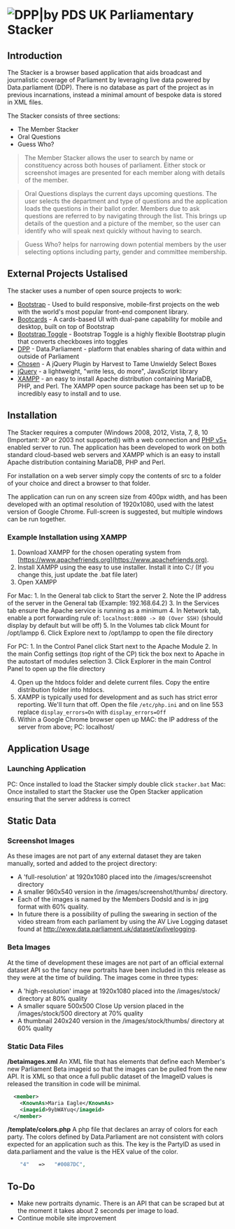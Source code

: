# ![DPP|by PDS](https://cldup.com/YbN6rT2IVF.png) UK Parliamentary Stacker

## Introduction
The Stacker is a browser based application that aids broadcast and journalistic coverage of Parliament by leveraging live data powered by Data.parliament (DDP). There is no database as part of the project as in previous incarnations, instead a minimal amount of bespoke data is stored in XML files. 

The Stacker consists of three sections:
  - The Member Stacker
  - Oral Questions
  - Guess Who?

> The Member Stacker allows the user to search by name or constituency across both houses of parliament. Either stock or screenshot images are presented for each member along with details of the member. 

> Oral Questions displays the current days upcoming questions. The user selects the department and type of questions and the application loads the questions in their ballot order. Members due to ask questions are referred to by navigating through the list.  This brings up details of the question and a picture of the member, so the user can identify who will speak next quickly without having to search.

> Guess Who? helps for narrowing down potential members by the user selecting options including party, gender and committee membership. 

## External Projects Ustalised
The stacker uses a number of open source projects to work:
* [Bootstrap] - Used to build responsive, mobile-first projects on the web with the world's most popular front-end component library.
* [Bootcards] - A cards-based UI with dual-pane capability for mobile and desktop, built on top of Bootstrap
* [Bootstrap Toggle] - Bootstrap Toggle is a highly flexible Bootstrap plugin that converts checkboxes into toggles
* [DPP] - Data.Parliament - platform that enables sharing of data within and outside of Parliament
* [Chosen] - A jQuery Plugin by Harvest to Tame Unwieldy Select Boxes
* [jQuery] - a lightweight, "write less, do more", JavaScript library
* [XAMPP] -  an easy to install Apache distribution containing MariaDB, PHP, and Perl. The XAMPP open source package has been set up to be incredibly easy to install and to use.

## Installation
The Stacker requires a computer (Windows 2008, 2012, Vista, 7, 8, 10 (Important: XP or 2003 not supported)) with a web connection and [PHP v5+](http://www.php.net) enabled server to run. The application has been developed to work on both standard cloud-based web servers and XAMPP which is an easy to install Apache distribution containing MariaDB, PHP and Perl. 

For installation on a web server simply copy the contents of src to a folder of your choice and direct a browser to that folder. 

The application can run on any screen size from 400px width, and has been developed with an optimal resolution of 1920x1080, used with the latest version of Google Chrome. Full-screen is suggested, but multiple windows can be run together. 

### Example Installation using XAMPP
1. Download XAMPP for the chosen operating system from [https://www.apachefriends.org](https://www.apachefriends.org). 
2. Install XAMPP using the easy to use installer. Install it into C:/ (If you change this, just update the .bat file later)
3. Open XAMPP

For Mac: 
	1. In the General tab click to Start the server
	2. Note the IP address of the server in the General tab (Example: 192.168.64.2)
	3. In the Services tab ensure the Apache service is running as a minimum
	4. In Network tab, enable a port forwarding rule of: `localhost:8080 -> 80 (Over SSH)` (should display by default but will be off)
	5. In the Volumes tab click Mount for /opt/lampp
	6. Click Explore next to /opt/lampp to open the file directory
	
For PC:	
	1. In the Control Panel click Start next to the Apache Module
	2. In the main Config settings (top right of the CP) tick the box next to Apache in the autostart of modules selection
	3. Click Explorer in the main Control Panel to open up the file directory
	
4. Open up the htdocs folder and delete current files. Copy the entire distribution folder into htdocs.
5. XAMPP is typically used for development and as such has strict error reporting. We'll turn that off. Open the file `/etc/php.ini` and on line 553 replace `display_errors=On` with `display_errors=Off`
6. Within a Google Chrome browser open up MAC: the IP address of the server from above; PC: localhost/

## Application Usage
### Launching Application
PC: Once installed to load the Stacker simply double click `stacker.bat`
Mac: Once installed to start the Stacker use the Open Stacker application ensuring that the server address is correct

## Static Data
### Screenshot Images 
As these images are not part of any external dataset they are taken manually, sorted and added to the project directory:
* A 'full-resolution' at 1920x1080 placed into the /images/screenshot directory
* A smaller 960x540 version in the /images/screenshot/thumbs/ directory. 
* Each of the images is named by the Members DodsId and is in jpg format with 60% quality. 
* In future there is a possibility of pulling the swearing in section of the video stream from each parliament by using the AV Live Logging dataset found at http://www.data.parliament.uk/dataset/avlivelogging.

### Beta Images 
At the time of development these images are not part of an official external dataset API so the fancy new portraits have been included in this release as they were at the time of building. The images come in three types:
* A 'high-resolution' image at 1920x1080 placed into the /images/stock/ directory at 80% quality
* A smaller square 500x500 Close Up version placed in the /images/stock/500 directory at 70% quality
* A thumbnail 240x240 version in the /images/stock/thumbs/ directory at 60% quality

### Static Data Files
__/betaimages.xml__
An XML file that has elements that define each Member's new Parliament Beta imageid so that the images can be pulled from the new API. It is XML so that once a full public dataset of the ImageID values is released the transition in code will be minimal. 
```xml
  <member>
    <KnownAs>Maria Eagle</KnownAs>
    <imageid>9ybWAYuq</imageid>
  </member>
```
__/template/colors.php__
A php file that declares an array of colors for each party. The colors defined by Data.Parliament are not consistent with colors expected for an application such as this. The key is the PartyID as used in data.parliament and the value is the HEX value of the color.
```php
	"4"	  =>   "#0087DC",
```

## To-Do
 - Make new portraits dynamic. There is an API that can be scraped but at the moment it takes about 2 seconds per image to load. 
 - Continue mobile site improvement

[//]: # (These are reference links used in the body of this note and get stripped out when the markdown processor does its job. There is no need to format nicely because it shouldn't be seen.)

   [Bootstrap]: <http://getbootstrap.com/>
   [Bootcards]: <http://bootcards.org/site/about.html>
   [Bootstrap Toggle]: <http://www.bootstraptoggle.com/>
   [DPP]: <http://www.data.parliament.uk/>
   [Chosen]: <https://harvesthq.github.io/chosen/>
   [jQuery]: <http://jquery.com>
   [XAMPP]: <https://www.apachefriends.org/index.html>  